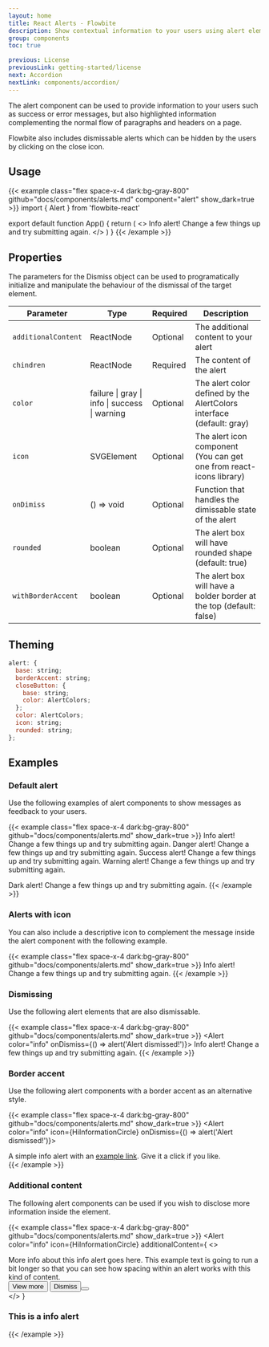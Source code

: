 ```yaml
---
layout: home
title: React Alerts - Flowbite
description: Show contextual information to your users using alert elements based on Tailwind CSS
group: components
toc: true

previous: License
previousLink: getting-started/license
next: Accordion
nextLink: components/accordion/
---
```


The alert component can be used to provide information to your users such as success or error messages, but also highlighted information complementing the normal flow of paragraphs and headers on a page.

Flowbite also includes dismissable alerts which can be hidden by the users by clicking on the close icon.

## Usage

{{< example class="flex space-x-4 dark:bg-gray-800" github="docs/components/alerts.md" component="alert" show_dark=true >}}
import { Alert } from 'flowbite-react'

export default function App() {
  return (
    <>
      <Alert color="info">
        <span class="font-medium">Info alert!</span>
        Change a few things up and try submitting again.
      </Alert>
    </>
  )
}
{{< /example >}}

## Properties

The parameters for the Dismiss object can be used to programatically initialize and manipulate the behaviour of the dismissal of the target element.

<div class="relative my-10 overflow-x-auto shadow-md sm:rounded-lg">
  <table class="w-full text-sm text-left text-gray-500 dark:text-gray-400">
    <thead class="bg-gray-50 dark:bg-gray-700">
      <tr class="text-xs font-medium uppercase">
        <th scope="col" class="px-6 py-3">
          Parameter
        </th>
        <th scope="col" class="px-6 py-3">
          Type
        </th>
        <th scope="col" class="px-6 py-3">
          Required
        </th>
        <th scope="col" class="px-6 py-3">
          Description
        </th>
      </tr>
    </thead>
    <tbody>
      <tr class="border-b dark:bg-gray-800 dark:border-gray-700">
        <td class="px-6 py-4 font-medium">
          <code class="text-blue-600 dark:text-blue-400">additionalContent</code>
        </td>
        <td class="px-6 py-4">
          ReactNode
        </td>
        <td class="px-6 py-4">
          Optional
        </td>
        <td class="px-6 py-4">
          The additional content to your alert
        </td>
      </tr>
      <tr class="border-b dark:bg-gray-800 dark:border-gray-700">
        <td class="px-6 py-4 font-medium">
          <code class="text-blue-600 dark:text-blue-400">chindren</code>
        </td>
        <td class="px-6 py-4">
          ReactNode
        </td>
        <td class="px-6 py-4">
          Required
        </td>
        <td class="px-6 py-4">
          The content of the alert
        </td>
      </tr>
      <tr class="border-b dark:bg-gray-800 dark:border-gray-700">
        <td class="px-6 py-4 font-medium">
          <code class="text-blue-600 dark:text-blue-400">color</code>
        </td>
        <td class="px-6 py-4">
          failure | gray | info | success | warning
        </td>
        <td class="px-6 py-4">
          Optional
        </td>
        <td class="px-6 py-4">
          The alert color defined by the AlertColors interface (default: gray)
        </td>
      </tr>
      <tr class="border-b dark:bg-gray-800 dark:border-gray-700">
        <td class="px-6 py-4 font-medium">
          <code class="text-blue-600 dark:text-blue-400">icon</code>
        </td>
        <td class="px-6 py-4">
          SVGElement
        </td>
        <td class="px-6 py-4">
          Optional
        </td>
        <td class="px-6 py-4">
          The alert icon component (You can get one from react-icons library)
        </td>
      </tr>
      <tr class="border-b dark:bg-gray-800 dark:border-gray-700">
        <td class="px-6 py-4 font-medium">
          <code class="text-blue-600 dark:text-blue-400">onDimiss</code>
        </td>
        <td class="px-6 py-4">
          () => void
        </td>
        <td class="px-6 py-4">
          Optional
        </td>
        <td class="px-6 py-4">
          Function that handles the dimissable state of the alert
        </td>
      </tr>
      <tr class="border-b dark:bg-gray-800 dark:border-gray-700">
        <td class="px-6 py-4 font-medium">
          <code class="text-blue-600 dark:text-blue-400">rounded</code>
        </td>
        <td class="px-6 py-4">
          boolean
        </td>
        <td class="px-6 py-4">
          Optional
        </td>
        <td class="px-6 py-4">
          The alert box will have rounded shape (default: true)
        </td>
      </tr>
      <tr class="border-b dark:bg-gray-800 dark:border-gray-700">
        <td class="px-6 py-4 font-medium">
          <code class="text-blue-600 dark:text-blue-400">withBorderAccent</code>
        </td>
        <td class="px-6 py-4">
          boolean
        </td>
        <td class="px-6 py-4">
          Optional
        </td>
        <td class="px-6 py-4">
          The alert box will have a bolder border at the top (default: false)
        </td>
      </tr>
    </tbody>
  </table>
</div>

## Theming

```js
alert: {
  base: string;
  borderAccent: string;
  closeButton: {
    base: string;
    color: AlertColors;
  };
  color: AlertColors;
  icon: string;
  rounded: string;
};
```

## Examples

### Default alert

Use the following examples of alert components to show messages as feedback to your users.

{{< example class="flex space-x-4 dark:bg-gray-800" github="docs/components/alerts.md" show_dark=true >}}
<Alert color="info">
  <span class="font-medium">Info alert!</span>
  Change a few things up and try submitting again.
</Alert>
<Alert color="failure">
  <span class="font-medium">Danger alert!</span>
  Change a few things up and try submitting again.
</Alert>
<Alert color="success">
  <span class="font-medium">Success alert!</span>
  Change a few things up and try submitting again.
</Alert>
<Alert color="warning">
  <span class="font-medium">Warning alert!</span>
  Change a few things up and try submitting again.
</div>
<Alert color="gray">
  <span class="font-medium">Dark alert!</span>
  Change a few things up and try submitting again.
</Alert>
{{< /example >}}

### Alerts with icon

You can also include a descriptive icon to complement the message inside the alert component with the following example.

{{< example class="flex space-x-4 dark:bg-gray-800" github="docs/components/alerts.md" show_dark=true >}}
<Alert color="info" icon={HiInformationCircle}>
  <span class="font-medium">Info alert!</span>
  Change a few things up and try submitting again.
</Alert>
{{< /example >}}

### Dismissing

Use the following alert elements that are also dismissable.

{{< example class="flex space-x-4 dark:bg-gray-800" github="docs/components/alerts.md" show_dark=true >}}
<Alert color="info" onDismiss={() => alert('Alert dismissed!')}>
  <span class="font-medium">Info alert!</span>
  Change a few things up and try submitting again.
</Alert>
{{< /example >}}

### Border accent

Use the following alert components with a border accent as an alternative style.

{{< example class="flex space-x-4 dark:bg-gray-800" github="docs/components/alerts.md" show_dark=true >}}
<Alert color="info" icon={HiInformationCircle} onDismiss={() => alert('Alert dismissed!')}>
  <div class="ml-3 text-sm font-medium text-blue-700">
    A simple info alert with an 
    <a href="#" class="font-semibold underline hover:text-blue-800">example link</a>. 
    Give it a click if you like.
  </div>
</Alert>
{{< /example >}}

### Additional content

The following alert components can be used if you wish to disclose more information inside the element.

{{< example class="flex space-x-4 dark:bg-gray-800" github="docs/components/alerts.md" show_dark=true >}}
<Alert
  color="info"
  icon={HiInformationCircle}
  additionalContent={
    <>
      <div className="mt-2 mb-4 text-sm text-blue-700 dark:text-blue-800">
        More info about this info alert goes here. This example text 
        is going to run a bit longer so that you can see how spacing 
        within an alert works with this kind of content.
      </div>
      <div className="flex gap-1">
        <Button>
          <HiEye className="-ml-0.5 mr-2 h-4 w-4" />
          View more
        </Button>
        <Button color="failure">Dismiss<Button>
      </div>
    </>
  }
>
  <h3 className="text-lg font-medium text-blue-700 dark:text-blue-800">
    This is a info alert
  </h3>
</Alert>
{{< /example >}}
